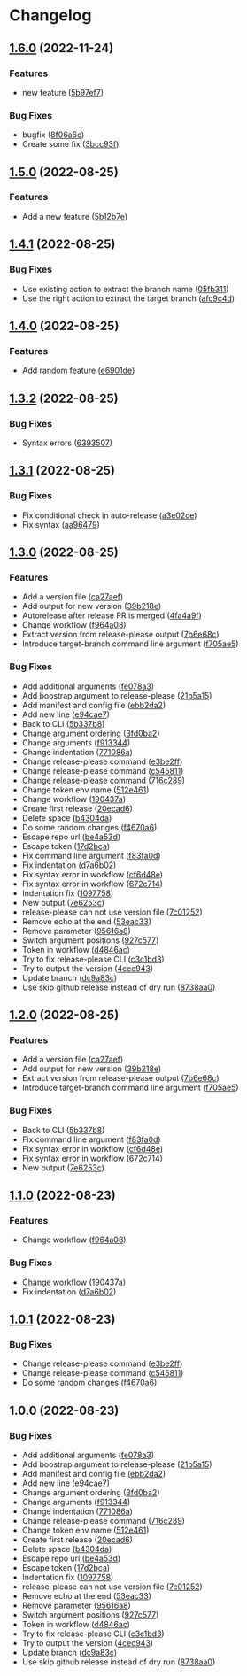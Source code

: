 # Changelog

## [1.6.0](https://github.com/philipp-hinteregger/release-please-test/compare/1.5.0...1.6.0) (2022-11-24)


### Features

* new feature ([5b97ef7](https://github.com/philipp-hinteregger/release-please-test/commit/5b97ef78a83169df808ee91c5d6676f19e5e99bd))


### Bug Fixes

* bugfix ([8f06a6c](https://github.com/philipp-hinteregger/release-please-test/commit/8f06a6cc969fe7ec77da532598065bd64985650c))
* Create some fix ([3bcc93f](https://github.com/philipp-hinteregger/release-please-test/commit/3bcc93f3606e85f81de1025732a91dee4fbf377c))

## [1.5.0](https://github.com/philipp-hinteregger/release-please-test/compare/1.4.1...1.5.0) (2022-08-25)


### Features

* Add a new feature ([5b12b7e](https://github.com/philipp-hinteregger/release-please-test/commit/5b12b7e4a5f4f62be37a1521dcc03fb5571ec689))

## [1.4.1](https://github.com/philipp-hinteregger/release-please-test/compare/1.4.0...1.4.1) (2022-08-25)


### Bug Fixes

* Use existing action to extract the branch name ([05fb311](https://github.com/philipp-hinteregger/release-please-test/commit/05fb311e7e3bd5fae3e6d792d47f546237236cca))
* Use the right action to extract the target branch ([afc9c4d](https://github.com/philipp-hinteregger/release-please-test/commit/afc9c4d2ce397cf8f3991cac15be8765dc15fce1))

## [1.4.0](https://github.com/philipp-hinteregger/release-please-test/compare/1.3.2...1.4.0) (2022-08-25)


### Features

* Add random feature ([e6901de](https://github.com/philipp-hinteregger/release-please-test/commit/e6901de8747aa222d78516552fb16a4bc3a12d5c))

## [1.3.2](https://github.com/philipp-hinteregger/release-please-test/compare/1.3.1...1.3.2) (2022-08-25)


### Bug Fixes

* Syntax errors ([6393507](https://github.com/philipp-hinteregger/release-please-test/commit/63935077dcd52594cce8dfe1735623a311d91703))

## [1.3.1](https://github.com/philipp-hinteregger/release-please-test/compare/1.3.0...1.3.1) (2022-08-25)


### Bug Fixes

* Fix conditional check in auto-release ([a3e02ce](https://github.com/philipp-hinteregger/release-please-test/commit/a3e02ce83ccf0eb693a108096c10fb852c50facd))
* Fix syntax ([aa96479](https://github.com/philipp-hinteregger/release-please-test/commit/aa9647921ec52a0a4c6c482c1d7d402355b65a09))

## [1.3.0](https://github.com/philipp-hinteregger/release-please-test/compare/v1.2.0...1.3.0) (2022-08-25)


### Features

* Add a version file ([ca27aef](https://github.com/philipp-hinteregger/release-please-test/commit/ca27aef0c116fbf021ecdeb9411a05f19454e3b1))
* Add output for new version ([39b218e](https://github.com/philipp-hinteregger/release-please-test/commit/39b218e16f4ac7f3b71dc1c7b8573d57f3073ac4))
* Autorelease after release PR is merged ([4fa4a9f](https://github.com/philipp-hinteregger/release-please-test/commit/4fa4a9f4af989e73a9ea2cb34fb43ca337d4d998))
* Change workflow ([f964a08](https://github.com/philipp-hinteregger/release-please-test/commit/f964a0810adcd574dc23f6a6363303cc8dd8824d))
* Extract version from release-please output ([7b6e68c](https://github.com/philipp-hinteregger/release-please-test/commit/7b6e68c395822d8efa277373d94ad378dec4be5c))
* Introduce target-branch command line argument ([f705ae5](https://github.com/philipp-hinteregger/release-please-test/commit/f705ae5fe35d462eda76b99090ced2f4a2ca21e8))


### Bug Fixes

* Add additional arguments ([fe078a3](https://github.com/philipp-hinteregger/release-please-test/commit/fe078a32382cf4d93381bc5c3372c77106d4ddde))
* Add boostrap argument to release-please ([21b5a15](https://github.com/philipp-hinteregger/release-please-test/commit/21b5a15ed7544f2be2131693495529550c8a4f1d))
* Add manifest and config file ([ebb2da2](https://github.com/philipp-hinteregger/release-please-test/commit/ebb2da2d34c66ede019284861f699c997526510a))
* Add new line ([e94cae7](https://github.com/philipp-hinteregger/release-please-test/commit/e94cae77a0e002ad2d7bdcfb56797b83dc32683e))
* Back to CLI ([5b337b8](https://github.com/philipp-hinteregger/release-please-test/commit/5b337b810f6d4b8816acf6583bbb00b265622867))
* Change argument ordering ([3fd0ba2](https://github.com/philipp-hinteregger/release-please-test/commit/3fd0ba25530e5e26b8c210696f175564fd1719f3))
* Change arguments ([f913344](https://github.com/philipp-hinteregger/release-please-test/commit/f91334487a9067bef2b63aaec5aba191cdff7af1))
* Change indentation ([771086a](https://github.com/philipp-hinteregger/release-please-test/commit/771086af1d9d8dfae0ecf7e60f348b493f907cc5))
* Change release-please command ([e3be2ff](https://github.com/philipp-hinteregger/release-please-test/commit/e3be2ffe143681356f2622fb2e82f0187eb91c0f))
* Change release-please command ([c545811](https://github.com/philipp-hinteregger/release-please-test/commit/c54581166ca7cdeaa12abf0a9f64997f27db13fa))
* Change release-please command ([716c289](https://github.com/philipp-hinteregger/release-please-test/commit/716c289eee4fd61591a4faeb61d7055bc07fe0db))
* Change token env name ([512e461](https://github.com/philipp-hinteregger/release-please-test/commit/512e461a39783f409137743cf0b4331fe66235c5))
* Change workflow ([190437a](https://github.com/philipp-hinteregger/release-please-test/commit/190437a01a460ad1bb60a96a892e577f1334f0ef))
* Create first release ([20ecad6](https://github.com/philipp-hinteregger/release-please-test/commit/20ecad6f14d3bed17242193bf609529106c829b4))
* Delete space ([b4304da](https://github.com/philipp-hinteregger/release-please-test/commit/b4304dae65f1ea995eef314648fc340485fe72e2))
* Do some random changes ([f4670a6](https://github.com/philipp-hinteregger/release-please-test/commit/f4670a616a40ca2195a72be3ea1e7552243b7c16))
* Escape repo url ([be4a53d](https://github.com/philipp-hinteregger/release-please-test/commit/be4a53d3415cc1fb55a43c23b529b8f5a98f022a))
* Escape token ([17d2bca](https://github.com/philipp-hinteregger/release-please-test/commit/17d2bcae42eab73bfaa0b95bce07818d07e65db8))
* Fix command line argument ([f83fa0d](https://github.com/philipp-hinteregger/release-please-test/commit/f83fa0d1b285fcc909c4ef9012faf62f69790d35))
* Fix indentation ([d7a6b02](https://github.com/philipp-hinteregger/release-please-test/commit/d7a6b02bf2d1736d6eee878d0c55054c7bc9e43a))
* Fix syntax error in workflow ([cf6d48e](https://github.com/philipp-hinteregger/release-please-test/commit/cf6d48e9fc499877d1c01598f6baa84800daf7fe))
* Fix syntax error in workflow ([672c714](https://github.com/philipp-hinteregger/release-please-test/commit/672c71436f50fb55718104463b80973031183f46))
* Indentation fix ([1097758](https://github.com/philipp-hinteregger/release-please-test/commit/1097758b89a514a8bd3ef9adf51d6ca611444758))
* New output ([7e6253c](https://github.com/philipp-hinteregger/release-please-test/commit/7e6253c86a56b663369b8dc1a82c8f56a47e01c8))
* release-please can not use version file ([7c01252](https://github.com/philipp-hinteregger/release-please-test/commit/7c0125268056f15045c2b729169a414d387cde63))
* Remove echo at the end ([53eac33](https://github.com/philipp-hinteregger/release-please-test/commit/53eac3340f27d338697b614ee519cf670c7ea92c))
* Remove parameter ([95616a8](https://github.com/philipp-hinteregger/release-please-test/commit/95616a82f344477ead29382d22155a23188f9db2))
* Switch argument positions ([927c577](https://github.com/philipp-hinteregger/release-please-test/commit/927c57703c45752e0607970f808ad11de3cfce03))
* Token in workflow ([d4846ac](https://github.com/philipp-hinteregger/release-please-test/commit/d4846acaa618fe46a2db0159893497ff21e9dd6e))
* Try to fix release-please CLI ([c3c1bd3](https://github.com/philipp-hinteregger/release-please-test/commit/c3c1bd37df8d7092859a761705c82fc43ba9aef3))
* Try to output the version ([4cec943](https://github.com/philipp-hinteregger/release-please-test/commit/4cec94362dabb229fbf06463f776bdcba0c8589a))
* Update branch ([dc9a83c](https://github.com/philipp-hinteregger/release-please-test/commit/dc9a83c0cdb46f999b9f132d1d5545939ab36ba5))
* Use skip github release instead of dry run ([8738aa0](https://github.com/philipp-hinteregger/release-please-test/commit/8738aa0636f51db7bd4901d701d70d81973fcd98))

## [1.2.0](https://github.com/philipp-hinteregger/release-please-test/compare/v1.1.0...1.2.0) (2022-08-25)


### Features

* Add a version file ([ca27aef](https://github.com/philipp-hinteregger/release-please-test/commit/ca27aef0c116fbf021ecdeb9411a05f19454e3b1))
* Add output for new version ([39b218e](https://github.com/philipp-hinteregger/release-please-test/commit/39b218e16f4ac7f3b71dc1c7b8573d57f3073ac4))
* Extract version from release-please output ([7b6e68c](https://github.com/philipp-hinteregger/release-please-test/commit/7b6e68c395822d8efa277373d94ad378dec4be5c))
* Introduce target-branch command line argument ([f705ae5](https://github.com/philipp-hinteregger/release-please-test/commit/f705ae5fe35d462eda76b99090ced2f4a2ca21e8))


### Bug Fixes

* Back to CLI ([5b337b8](https://github.com/philipp-hinteregger/release-please-test/commit/5b337b810f6d4b8816acf6583bbb00b265622867))
* Fix command line argument ([f83fa0d](https://github.com/philipp-hinteregger/release-please-test/commit/f83fa0d1b285fcc909c4ef9012faf62f69790d35))
* Fix syntax error in workflow ([cf6d48e](https://github.com/philipp-hinteregger/release-please-test/commit/cf6d48e9fc499877d1c01598f6baa84800daf7fe))
* Fix syntax error in workflow ([672c714](https://github.com/philipp-hinteregger/release-please-test/commit/672c71436f50fb55718104463b80973031183f46))
* New output ([7e6253c](https://github.com/philipp-hinteregger/release-please-test/commit/7e6253c86a56b663369b8dc1a82c8f56a47e01c8))

## [1.1.0](https://github.com/philipp-hinteregger/release-please-test/compare/v1.0.1...v1.1.0) (2022-08-23)


### Features

* Change workflow ([f964a08](https://github.com/philipp-hinteregger/release-please-test/commit/f964a0810adcd574dc23f6a6363303cc8dd8824d))


### Bug Fixes

* Change workflow ([190437a](https://github.com/philipp-hinteregger/release-please-test/commit/190437a01a460ad1bb60a96a892e577f1334f0ef))
* Fix indentation ([d7a6b02](https://github.com/philipp-hinteregger/release-please-test/commit/d7a6b02bf2d1736d6eee878d0c55054c7bc9e43a))

## [1.0.1](https://github.com/philipp-hinteregger/release-please-test/compare/1.0.0...1.0.1) (2022-08-23)


### Bug Fixes

* Change release-please command ([e3be2ff](https://github.com/philipp-hinteregger/release-please-test/commit/e3be2ffe143681356f2622fb2e82f0187eb91c0f))
* Change release-please command ([c545811](https://github.com/philipp-hinteregger/release-please-test/commit/c54581166ca7cdeaa12abf0a9f64997f27db13fa))
* Do some random changes ([f4670a6](https://github.com/philipp-hinteregger/release-please-test/commit/f4670a616a40ca2195a72be3ea1e7552243b7c16))

## 1.0.0 (2022-08-23)


### Bug Fixes

* Add additional arguments ([fe078a3](https://github.com/philipp-hinteregger/release-please-test/commit/fe078a32382cf4d93381bc5c3372c77106d4ddde))
* Add boostrap argument to release-please ([21b5a15](https://github.com/philipp-hinteregger/release-please-test/commit/21b5a15ed7544f2be2131693495529550c8a4f1d))
* Add manifest and config file ([ebb2da2](https://github.com/philipp-hinteregger/release-please-test/commit/ebb2da2d34c66ede019284861f699c997526510a))
* Add new line ([e94cae7](https://github.com/philipp-hinteregger/release-please-test/commit/e94cae77a0e002ad2d7bdcfb56797b83dc32683e))
* Change argument ordering ([3fd0ba2](https://github.com/philipp-hinteregger/release-please-test/commit/3fd0ba25530e5e26b8c210696f175564fd1719f3))
* Change arguments ([f913344](https://github.com/philipp-hinteregger/release-please-test/commit/f91334487a9067bef2b63aaec5aba191cdff7af1))
* Change indentation ([771086a](https://github.com/philipp-hinteregger/release-please-test/commit/771086af1d9d8dfae0ecf7e60f348b493f907cc5))
* Change release-please command ([716c289](https://github.com/philipp-hinteregger/release-please-test/commit/716c289eee4fd61591a4faeb61d7055bc07fe0db))
* Change token env name ([512e461](https://github.com/philipp-hinteregger/release-please-test/commit/512e461a39783f409137743cf0b4331fe66235c5))
* Create first release ([20ecad6](https://github.com/philipp-hinteregger/release-please-test/commit/20ecad6f14d3bed17242193bf609529106c829b4))
* Delete space ([b4304da](https://github.com/philipp-hinteregger/release-please-test/commit/b4304dae65f1ea995eef314648fc340485fe72e2))
* Escape repo url ([be4a53d](https://github.com/philipp-hinteregger/release-please-test/commit/be4a53d3415cc1fb55a43c23b529b8f5a98f022a))
* Escape token ([17d2bca](https://github.com/philipp-hinteregger/release-please-test/commit/17d2bcae42eab73bfaa0b95bce07818d07e65db8))
* Indentation fix ([1097758](https://github.com/philipp-hinteregger/release-please-test/commit/1097758b89a514a8bd3ef9adf51d6ca611444758))
* release-please can not use version file ([7c01252](https://github.com/philipp-hinteregger/release-please-test/commit/7c0125268056f15045c2b729169a414d387cde63))
* Remove echo at the end ([53eac33](https://github.com/philipp-hinteregger/release-please-test/commit/53eac3340f27d338697b614ee519cf670c7ea92c))
* Remove parameter ([95616a8](https://github.com/philipp-hinteregger/release-please-test/commit/95616a82f344477ead29382d22155a23188f9db2))
* Switch argument positions ([927c577](https://github.com/philipp-hinteregger/release-please-test/commit/927c57703c45752e0607970f808ad11de3cfce03))
* Token in workflow ([d4846ac](https://github.com/philipp-hinteregger/release-please-test/commit/d4846acaa618fe46a2db0159893497ff21e9dd6e))
* Try to fix release-please CLI ([c3c1bd3](https://github.com/philipp-hinteregger/release-please-test/commit/c3c1bd37df8d7092859a761705c82fc43ba9aef3))
* Try to output the version ([4cec943](https://github.com/philipp-hinteregger/release-please-test/commit/4cec94362dabb229fbf06463f776bdcba0c8589a))
* Update branch ([dc9a83c](https://github.com/philipp-hinteregger/release-please-test/commit/dc9a83c0cdb46f999b9f132d1d5545939ab36ba5))
* Use skip github release instead of dry run ([8738aa0](https://github.com/philipp-hinteregger/release-please-test/commit/8738aa0636f51db7bd4901d701d70d81973fcd98))
